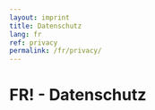 ```yaml
---
layout: imprint
title: Datenschutz
lang: fr
ref: privacy
permalink: /fr/privacy/
---
```

# FR! - Datenschutz
